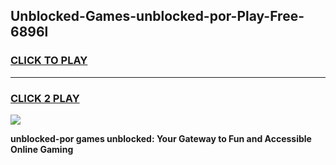 
## Unblocked-Games-unblocked-por-Play-Free-6896l
<h3>
<a href="https://premium76.site?title=unblocked-por&ref=18A1">CLICK TO PLAY</a></h3>
<hr>

<h3>
<a href="https://premium76.site?title=unblocked-por&ref=18A1">CLICK 2 PLAY</a>
  
</h3>

<a href="https://premium76.site?title=unblocked-por&ref=18A1"><img src="https://clearcache.store/games.png"></a>


**unblocked-por games unblocked: Your Gateway to Fun and Accessible Online Gaming**
